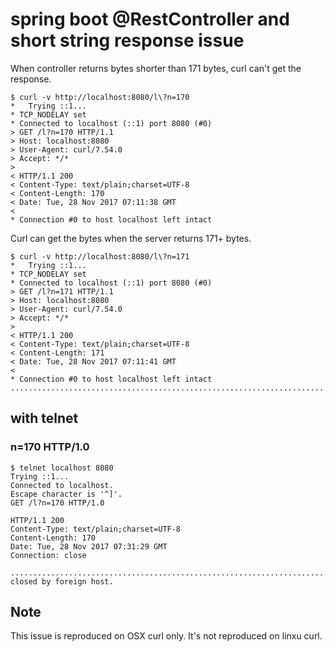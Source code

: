 # spring boot @RestController and short string response issue

When controller returns bytes shorter than 171 bytes, curl can't get the response.

    $ curl -v http://localhost:8080/l\?n=170
    *   Trying ::1...
    * TCP_NODELAY set
    * Connected to localhost (::1) port 8080 (#0)
    > GET /l?n=170 HTTP/1.1
    > Host: localhost:8080
    > User-Agent: curl/7.54.0
    > Accept: */*
    >
    < HTTP/1.1 200
    < Content-Type: text/plain;charset=UTF-8
    < Content-Length: 170
    < Date: Tue, 28 Nov 2017 07:11:38 GMT
    <
    * Connection #0 to host localhost left intact

Curl can get the bytes when the server returns 171+ bytes.

    $ curl -v http://localhost:8080/l\?n=171
    *   Trying ::1...
    * TCP_NODELAY set
    * Connected to localhost (::1) port 8080 (#0)
    > GET /l?n=171 HTTP/1.1
    > Host: localhost:8080
    > User-Agent: curl/7.54.0
    > Accept: */*
    >
    < HTTP/1.1 200
    < Content-Type: text/plain;charset=UTF-8
    < Content-Length: 171
    < Date: Tue, 28 Nov 2017 07:11:41 GMT
    <
    * Connection #0 to host localhost left intact
    ..........................................................................................................................................................................

## with telnet

### n=170 HTTP/1.0

    $ telnet localhost 8080
    Trying ::1...
    Connected to localhost.
    Escape character is '^]'.
    GET /l?n=170 HTTP/1.0
    
    HTTP/1.1 200
    Content-Type: text/plain;charset=UTF-8
    Content-Length: 170
    Date: Tue, 28 Nov 2017 07:31:29 GMT
    Connection: close
    
    ..........................................................................................................................................................................Connection closed by foreign host.

## Note

This issue is reproduced on OSX curl only. It's not reproduced on linxu curl.
